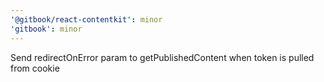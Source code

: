 ```yaml
---
'@gitbook/react-contentkit': minor
'gitbook': minor
---
```


Send redirectOnError param to getPublishedContent when token is pulled from cookie
